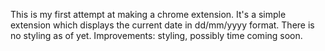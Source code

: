 This is my first attempt at making a chrome extension. It's a simple extension which displays the current date in dd/mm/yyyy format. There is no styling as of yet. Improvements: styling, possibly time coming soon.
